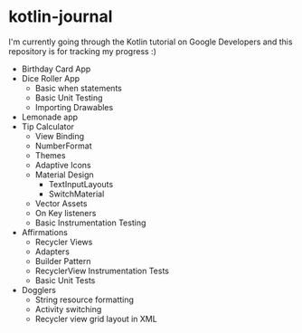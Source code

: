 # kotlin-journal

I'm currently going through the Kotlin tutorial on Google Developers and this repository is for tracking my progress :)

- Birthday Card App 
- Dice Roller App
  - Basic when statements
  - Basic Unit Testing 
  - Importing Drawables
- Lemonade app
- Tip Calculator
  - View Binding
  - NumberFormat 
  - Themes
  - Adaptive Icons
  - Material Design
    - TextInputLayouts
    - SwitchMaterial 
  - Vector Assets
  - On Key listeners
  - Basic Instrumentation Testing
- Affirmations
  - Recycler Views
  - Adapters
  - Builder Pattern
  - RecyclerView Instrumentation Tests
  - Basic Unit Tests
- Dogglers
  - String resource formatting   
  - Activity switching
  - Recycler view grid layout in XML

